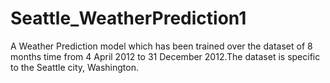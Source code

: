 # Seattle_WeatherPrediction1
A Weather Prediction model which has been trained over the dataset of 8 months time from 4 April 2012 to 31 December 2012.The dataset is specific to the Seattle city, Washington.
